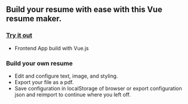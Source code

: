 ## Build your resume with ease with this Vue resume maker.
### [Try it out](https://katharina-spiecker.github.io/resume-builder/)

- Frontend App build with Vue.js

### Build your own resume
- Edit and configure text, image, and styling.
- Export your file as a pdf.
- Save configuration in localStorage of browser or export configuration json and reimport to continue where you left off.